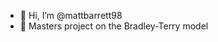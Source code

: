 - 👋 Hi, I’m @mattbarrett98
- 🌱 Masters project on the Bradley-Terry model 

<!---
mattbarrett98/mattbarrett98 is a ✨ special ✨ repository because its `README.md` (this file) appears on your GitHub profile.
You can click the Preview link to take a look at your changes.
--->
